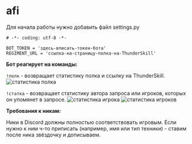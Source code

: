 # afi

Для начала работы нужно добавить файл settings.py

```
# -*- coding: utf-8 -*-

BOT_TOKEN = 'здесь-вписать-токен-бота'
REGIMENT_URL = 'ссылка-на-страницу-полка-на-ThunderSkill'
```

__Бот реагирует на команды:__

`!полк` - возвращает статистику полка и ссылку 
на ThunderSkill.
![статистика полка](http://storage4.static.itmages.com/i/17/0424/h_1493019704_2755426_eb79a1fae3.png)

`!статка` - возвращает статистику автора запроса
или игроков, которых он упомянет в запросе.
![статистика игрока](http://storage3.static.itmages.com/i/17/0424/h_1493021233_7679361_34f3e6bc59.png)
![статистика игроков](http://storage8.static.itmages.com/i/17/0424/h_1493021463_5087926_5af5782647.png)

__Требования к никам:__

Ники в Discord должны полностью соответствовать игровым.
Если нужно к ним ч-то приписать (например, имя или тип
техники) - ставим после ника звёздочку и дописываем.